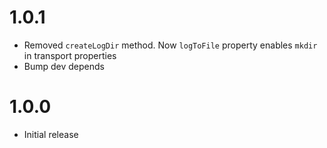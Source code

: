 # 1.0.1

- Removed `createLogDir` method. Now `logToFile` property enables `mkdir` in transport properties
- Bump dev depends

# 1.0.0

- Initial release
